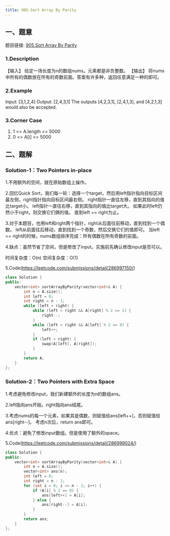 ```yaml
---
title: 905.Sort Array By Parity
---
```


## 一、题意
题目链接: [905.Sort Array By Parity](https://leetcode.com/problems/sort-array-by-parity/)
### 1.Description
【输入】
给定一场长度为n的数组nums。元素都是非负整数。
【输出】
将nums中所有的偶数放在所有的奇数前面。答案有许多种，返回任意满足一种的即可。

### 2.Example
Input: [3,1,2,4]
Output: [2,4,3,1]
The outputs [4,2,3,1], [2,4,1,3], and [4,2,1,3] would also be accepted.

### 3.Corner Case
1. 1 <= A.length <= 5000
2. 0 <= A[i] <= 5000

## 二、题解
### Solution-1：Two Pointers in-place
1.不用额外的空间，就在原始数组上操作。

2.回忆Quick Sort，我们每一轮：选择一个target，然后用left指针指向目标区间最左侧，right指针指向目标区间最右侧。
right指针一直往左移，直到其指向的值比target小。
left指针一直往右移，直到其指向的值比target大。
如果此时left仍然小于right，则交换它们俩的值。
直到left == right为止。

3.对于本题目，也用left和right两个指针，right从后面往前移动，直到找到一个偶数。
left从前面往后移动，直到找到一个奇数，然后交换它们的值即可。
当left == right的时候，nums数组排序完成：所有偶数在所有奇数的前面。

4.缺点：虽然节省了空间，但是修改了input。实施前先确认修改input是否可以。

时间复杂度：O(n)
空间复杂度：O(1)

5.Code(https://leetcode.com/submissions/detail/286997150/)
```C++
class Solution {
public:
    vector<int> sortArrayByParity(vector<int>& A) {
        int n = A.size();
        int left = 0;
        int right = n - 1;
        while (left < right) {
            while (left < right && A[right] % 2 == 1) {
                right--;
            }
            while (left < right && A[left] % 2 == 0) {
                left++;
            }
            if (left < right) {
                swap(A[left], A[right]);
            }
        }
        return A;
    }
};
```

### Solution-2：Two Pointers with Extra Space
1.考虑避免修改input，我们新建额外的长度为n的数组ans。

2.left指向ans开始，right指向ans结尾。

3.考虑nums的每一个元素，如果其是偶数，则赋值给ans[left++]，否则赋值给ans[right--]。
考虑n次后，return ans即可。

4.优点：避免了修改input数组。但是使用了额外的space。

5.Code(https://leetcode.com/submissions/detail/286999024/)
```C++
class Solution {
public:
    vector<int> sortArrayByParity(vector<int>& A) {
        int n = A.size();
        vector<int> ans(n);
        int left = 0;
        int right = n - 1;
        for (int i = 0; i <= n - 1; i++) {
            if (A[i] % 2 == 0) {
                ans[left++] = A[i];
            } else {
                ans[right--] = A[i];
            }
        }
        return ans;
    }
};
```


